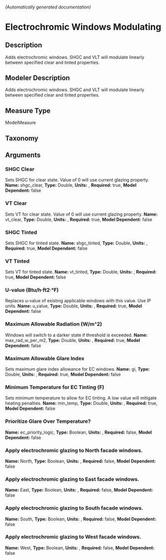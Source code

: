 

###### (Automatically generated documentation)

# Electrochromic Windows Modulating

## Description
Adds electrochromic windows. SHGC and VLT will modulate linearly between specified clear and tinted properties.

## Modeler Description
Adds electrochromic windows. SHGC and VLT will modulate linearly between specified clear and tinted properties.

## Measure Type
ModelMeasure

## Taxonomy


## Arguments


### SHGC Clear
Sets SHGC for clear state. Value of 0 will use current glazing property.
**Name:** shgc_clear,
**Type:** Double,
**Units:** ,
**Required:** true,
**Model Dependent:** false

### VT Clear
Sets VT for clear state. Value of 0 will use current glazing property.
**Name:** vt_clear,
**Type:** Double,
**Units:** ,
**Required:** true,
**Model Dependent:** false

### SHGC Tinted
Sets SHGC for tinted state.
**Name:** shgc_tinted,
**Type:** Double,
**Units:** ,
**Required:** true,
**Model Dependent:** false

### VT Tinted
Sets VT for tinted state.
**Name:** vt_tinted,
**Type:** Double,
**Units:** ,
**Required:** true,
**Model Dependent:** false

### U-value (Btu/h·ft2·°F)
Replaces u-value of existing applicable windows with this value. Use IP units.
**Name:** u_value,
**Type:** Double,
**Units:** ,
**Required:** true,
**Model Dependent:** false

### Maximum Allowable Radiation (W/m^2)
Windows will switch to a darker state if threshold is exceeded.
**Name:** max_rad_w_per_m2,
**Type:** Double,
**Units:** ,
**Required:** true,
**Model Dependent:** false

### Maximum Allowable Glare Index
Sets maximum glare index allowance for EC windows.
**Name:** gi,
**Type:** Double,
**Units:** ,
**Required:** true,
**Model Dependent:** false

### Minimum Temperature for EC Tinting (F)
Sets minimum temperature to allow for EC tinting. A low value will mitigate heating penalties.
**Name:** min_temp,
**Type:** Double,
**Units:** ,
**Required:** true,
**Model Dependent:** false

### Prioritize Glare Over Temperature?

**Name:** ec_priority_logic,
**Type:** Boolean,
**Units:** ,
**Required:** false,
**Model Dependent:** false

### Apply electrochromic glazing to North facade windows.

**Name:** North,
**Type:** Boolean,
**Units:** ,
**Required:** false,
**Model Dependent:** false

### Apply electrochromic glazing to East facade windows.

**Name:** East,
**Type:** Boolean,
**Units:** ,
**Required:** false,
**Model Dependent:** false

### Apply electrochromic glazing to South facade windows.

**Name:** South,
**Type:** Boolean,
**Units:** ,
**Required:** false,
**Model Dependent:** false

### Apply electrochromic glazing to West facade windows.

**Name:** West,
**Type:** Boolean,
**Units:** ,
**Required:** false,
**Model Dependent:** false
